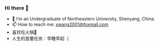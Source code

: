 ### Hi there 👋


- 🔭 I’m an Undergraduate of Northeastern University, Shenyang, China.
- 📫 How to reach me: xwang2001@foxmail.com
- 喜欢吃火锅🍲
- 人生的首要任务：早睡早起（


